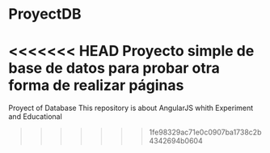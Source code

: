 # ProyectDB
<<<<<<< HEAD
Proyecto simple de base de datos para probar otra forma de realizar páginas
=======
Proyect of Database
This repository is about AngularJS whith Experiment and Educational
>>>>>>> 1fe98329ac71e0c0907ba1738c2b4342694b0604
